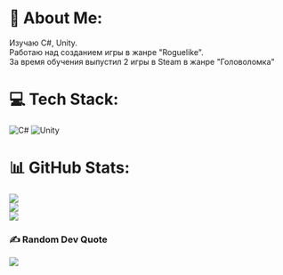 # 💫 About Me:
Изучаю C#, Unity.<br>Работаю над созданием игры в жанре "Roguelike".<br>За время обучения выпустил 2 игры в Steam в жанре "Головоломка"


# 💻 Tech Stack:
![C#](https://img.shields.io/badge/c%23-%23239120.svg?style=for-the-badge&logo=csharp&logoColor=white) ![Unity](https://img.shields.io/badge/unity-%23000000.svg?style=for-the-badge&logo=unity&logoColor=white)
# 📊 GitHub Stats:
![](https://github-readme-stats.vercel.app/api?username=Glisseo370&theme=dark&hide_border=false&include_all_commits=false&count_private=false)<br/>
![](https://github-readme-streak-stats.herokuapp.com/?user=Glisseo370&theme=dark&hide_border=false)<br/>
![](https://github-readme-stats.vercel.app/api/top-langs/?username=Glisseo370&theme=dark&hide_border=false&include_all_commits=false&count_private=false&layout=compact)

### ✍️ Random Dev Quote
![](https://quotes-github-readme.vercel.app/api?type=horizontal&theme=radical)

<!-- Proudly created with GPRM ( https://gprm.itsvg.in ) -->
